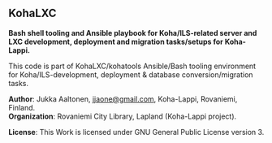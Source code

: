 ## KohaLXC
 
**Bash shell tooling and Ansible playbook for Koha/ILS-related server and** <br/> 
**LXC development, deployment and migration tasks/setups for Koha-Lappi.** <br/>  

This code is part of KohaLXC/kohatools Ansible/Bash tooling environment  
for Koha/ILS-development, deployment & database conversion/migration tasks.  

**Author**: Jukka Aaltonen, jjaone@gmail.com, Koha-Lappi, Rovaniemi, Finland.  
**Organization**: Rovaniemi City Library, Lapland (Koha-Lappi project).
 
**License**: This Work is licensed under GNU General Public License version 3.
